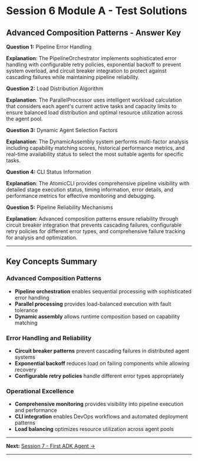 # Session 6 Module A - Test Solutions

## Advanced Composition Patterns - Answer Key

**Question 1:** Pipeline Error Handling  

**Explanation**: The PipelineOrchestrator implements sophisticated error handling with configurable retry policies, exponential backoff to prevent system overload, and circuit breaker integration to protect against cascading failures while maintaining pipeline reliability.

**Question 2:** Load Distribution Algorithm  

**Explanation**: The ParallelProcessor uses intelligent workload calculation that considers each agent's current active tasks and capacity limits to ensure balanced load distribution and optimal resource utilization across the agent pool.

**Question 3:** Dynamic Agent Selection Factors  

**Explanation**: The DynamicAssembly system performs multi-factor analysis including capability matching scores, historical performance metrics, and real-time availability status to select the most suitable agents for specific tasks.

**Question 4:** CLI Status Information  

**Explanation**: The AtomicCLI provides comprehensive pipeline visibility with detailed stage execution status, timing information, error details, and performance metrics for effective monitoring and debugging.

**Question 5:** Pipeline Reliability Mechanisms  

**Explanation**: Advanced composition patterns ensure reliability through circuit breaker integration that prevents cascading failures, configurable retry policies for different error types, and comprehensive failure tracking for analysis and optimization.

---

## Key Concepts Summary

### Advanced Composition Patterns  
- **Pipeline orchestration** enables sequential processing with sophisticated error handling  
- **Parallel processing** provides load-balanced execution with fault tolerance  
- **Dynamic assembly** allows runtime composition based on capability matching  

### Error Handling and Reliability  
- **Circuit breaker patterns** prevent cascading failures in distributed agent systems  
- **Exponential backoff** reduces load on failing components while allowing recovery  
- **Configurable retry policies** handle different error types appropriately  

### Operational Excellence  
- **Comprehensive monitoring** provides visibility into pipeline execution and performance  
- **CLI integration** enables DevOps workflows and automated deployment patterns  
- **Load balancing** optimizes resource utilization across agent pools  

---

**Next:** [Session 7 - First ADK Agent →](Session7_First_ADK_Agent.md)

---
